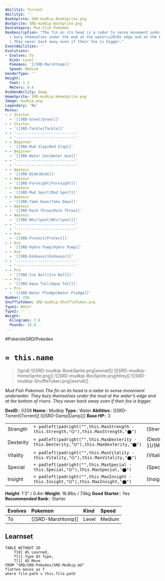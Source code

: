 ```yaml
---
Ability1: Torrent
Ability2: ''
BookSprite: SRD-mudkip-BookSprite.png
BoxSprite: SRD-mudkip-BoxSprite.png
DexCategory: Mud Fish Pokemon
DexDescription: "The fin on its head is a radar to sense movement underwater. They\
  \ bury themselves under the mud at the water\u2019s edge and at the bottom of rivers.\
  \ They never back away even if their foe is bigger."
EventAbilities: ''
Evolutions:
- Evolves: To
  Kind: Level
  Pokemon: '[[SRD-Marshtomp]]'
  Speed: Medium
GenderType: ''
Height:
  Feet: 1.3
  Meters: 0.4
HiddenAbility: Damp
HomeSprite: SRD-mudkip-HomeSprite.png
Image: mudkip.png
Legendary: 'No'
Moves:
- - Starter
  - '[[SRD-Growl|Growl]]'
- - Starter
  - '[[SRD-Tackle|Tackle]]'
- - '---------------------------'
  - '---------------------------'
- - Beginner
  - '[[SRD-Mud Slap|Mud Slap]]'
- - Beginner
  - '[[SRD-Water Gun|Water Gun]]'
- - '---------------------------'
  - '---------------------------'
- - Amateur
  - '[[SRD-Bide|Bide]]'
- - Amateur
  - '[[SRD-Foresight|Foresight]]'
- - Amateur
  - '[[SRD-Mud Sport|Mud Sport]]'
- - Amateur
  - '[[SRD-Take Down|Take Down]]'
- - Amateur
  - '[[SRD-Rock Throw|Rock Throw]]'
- - Amateur
  - '[[SRD-Whirlpool|Whirlpool]]'
- - '---------------------------'
  - '---------------------------'
- - Ace
  - '[[SRD-Protect|Protect]]'
- - Ace
  - '[[SRD-Hydro Pump|Hydro Pump]]'
- - Ace
  - '[[SRD-Endeavor|Endeavor]]'
- - '---------------------------'
  - '---------------------------'
- - Pro
  - '[[SRD-Ice Ball|Ice Ball]]'
- - Pro
  - '[[SRD-Aqua Tail|Aqua Tail]]'
- - Pro
  - '[[SRD-Water Pledge|Water Pledge]]'
Number: 258
ShuffleToken: SRD-mudkip-ShuffleToken.png
Type1: Water
Type2: ''
Weight:
  Kilograms: 7.6
  Pounds: 16.8
---
```


#PokeroleSRD/Pokedex

# `= this.name`

> [!grid]
> ![[SRD-mudkip-BookSprite.png|wsmall]]
> ![[SRD-mudkip-HomeSprite.png]]
> ![[SRD-mudkip-BoxSprite.png|htiny]]
> ![[SRD-mudkip-ShuffleToken.png|wsmall]]


*Mud Fish Pokemon*
*The fin on its head is a radar to sense movement underwater. They bury themselves under the mud at the water’s edge and at the bottom of rivers. They never back away even if their foe is bigger.*

**DexID**:: 0258
**Name**:: Mudkip
**Type**:: Water
**Abilities**:: [[SRD-Torrent|Torrent]] ([[SRD-Damp|Damp]])
**Base HP**:: 3

|           |                                                                                        |                                          |
| --------- | -------------------------------------------------------------------------------------- | ---------------------------------------- |
| Strength  | `= padleft(padright("",this.MaxStrength - this.Strength,"⭘"),this.MaxStrength,"⬤")`    | (Strength::2)/(MaxStrength::5)   |
| Dexterity | `= padleft(padright("",this.MaxDexterity - this.Dexterity,"⭘"),this.MaxDexterity,"⬤")` | (Dexterity:: 1)/(MaxDexterity::3) |
| Vitality  | `= padleft(padright("",this.MaxVitality - this.Vitality,"⭘"),this.MaxVitality,"⬤")`    | (Vitality::2)/(MaxVitality::4)   |
| Special   | `= padleft(padright("",this.MaxSpecial - this.Special,"⭘"),this.MaxSpecial,"⬤")`       | (Special::2)/(MaxSpecial::4)     |
| Insight   | `= padleft(padright("",this.MaxInsight - this.Insight,"⭘"),this.MaxInsight,"⬤")`       | (Insight::2)/(MaxInsight::4)     |

**Height**: 1'3" / 0.4m
**Weight**: 16.8lbs / 7.6kg
**Good Starter**:: Yes
**Recommended Rank**:: Starter

| Evolves   | Pokemon           | Kind   | Speed   |
|:----------|:------------------|:-------|:--------|
| To        | [[SRD-Marshtomp]] | Level  | Medium  |

## Learnset

```dataview
TABLE WITHOUT ID
    T[0] AS Learned,
    T[1].Type AS Type,
    T[1] AS Move
FROM "SRD/SRD-Pokedex/SRD-Mudkip.md"
flatten moves as T
where file.path = this.file.path
```
